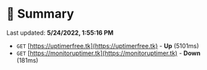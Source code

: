 # 📖 Summary
Last updated: **5/24/2022, 1:55:16 PM**

- `GET` [https://uptimerfree.tk](https://uptimerfree.tk) - **Up** (5101ms)
- `GET` [https://monitoruptimer.tk](https://monitoruptimer.tk) - **Down** (181ms)
